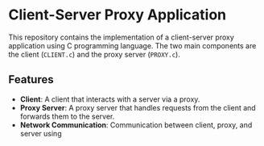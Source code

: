 # Client-Server Proxy Application

This repository contains the implementation of a client-server proxy application using C programming language. The two main components are the client (`CLIENT.c`) and the proxy server (`PROXY.c`). 

## Features

- **Client**: A client that interacts with a server via a proxy.
- **Proxy Server**: A proxy server that handles requests from the client and forwards them to the server.
- **Network Communication**: Communication between client, proxy, and server using

